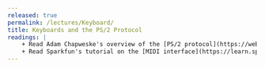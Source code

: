 ```yaml
---
released: true
permalink: /lectures/Keyboard/
title: Keyboards and the PS/2 Protocol
readings: |
    + Read Adam Chapweske's overview of the [PS/2 protocol](https://web.archive.org/web/20180302005138/http://computer-engineering.org/ps2protocol/) for keyboards and mice.
    + Read Sparkfun's tutorial on the [MIDI interface](https://learn.sparkfun.com/tutorials/midi-tutorial/all).
---
```


